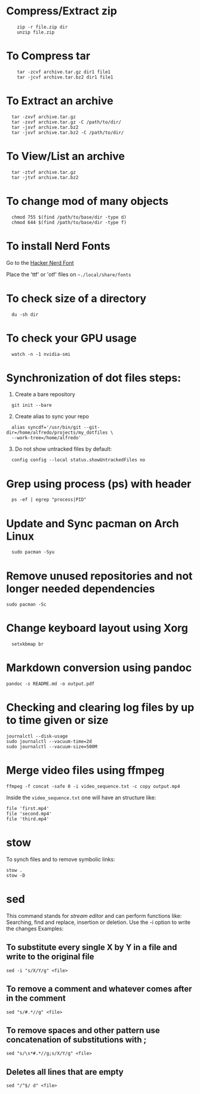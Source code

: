 # Compress/Extract zip
```console
    zip -r file.zip dir
    unzip file.zip
```

# To Compress tar
```console
    tar -zcvf archive.tar.gz dir1 file1
    tar -jcvf archive.tar.bz2 dir1 file1
```

# To Extract an archive
```console
  tar -zxvf archive.tar.gz
  tar -zxvf archive.tar.gz -C /path/to/dir/
  tar -jxvf archive.tar.bz2
  tar -jxvf archive.tar.bz2 -C /path/to/dir/
```

# To View/List an archive
```console
  tar -ztvf archive.tar.gz
  tar -jtvf archive.tar.bz2
```

# To change mod of many objects
```console
  chmod 755 $(find /path/to/base/dir -type d)
  chmod 644 $(find /path/to/base/dir -type f)
```

# To install Nerd Fonts
Go to the [Hacker Nerd Font](https://github.com/ryanoasis/nerd-fonts/tree/master/patched-fonts/Hack)

Place the 'ttf' or 'otf' files on `~./local/share/fonts`

# To check size of a directory
```console
  du -sh dir
```
# To check your GPU usage
```console
  watch -n -1 nvidia-smi
```

# Synchronization of dot files steps:
  1. Create a bare repository
```console
  git init --bare
```
  2. Create alias to sync your repo 
```console
  alias syncdf='/usr/bin/git --git-dir=/home/alfredo/projects/my_dotfiles \
  --work-tree=/home/alfredo'
```
  3. Do not show untracked files by default:
```console
  config config --local status.showUntrackedFiles no
```

# Grep using process (ps) with header
```console
  ps -ef | egrep "process|PID"   
```

# Update and Sync pacman on Arch Linux
  ```console
    sudo pacman -Syu
  ```

# Remove unused repositories and not longer needed dependencies
```console
sudo pacman -Sc
```

# Change keyboard layout using Xorg
```console
  setxkbmap br
```
# Markdown conversion using pandoc
```
pandoc -s README.md -o output.pdf
```

# Checking and clearing log files by up to time given or size
```console
journalctl --disk-usage
sudo journalctl --vacuum-time=2d
sudo journalctl --vacuum-size=500M
```

# Merge video files using ffmpeg
```console
ffmpeg -f concat -safe 0 -i video_sequence.txt -c copy output.mp4
```
Inside the `video_sequence.txt` one will have an structure like:
```
file 'first.mp4'
file 'second.mp4'
file 'third.mp4'
```

# stow 
To synch files and to remove symbolic links:
```console
stow .
stow -D
```

# sed
This command stands for *_stream editor_* and can perform functions like:
Searching, find and replace, insertion or deletion. Use the -i option to write the changes
Examples:

## To substitute every single X by Y in a file and write to the original file
```console
sed -i "s/X/Y/g" <file>
```

## To remove a comment and whatever comes after in the comment
```console
sed "s/#.*//g" <file>
```

## To remove spaces and other pattern use concatenation of substitutions with ;
```console
sed "s/\s*#.*//g;s/X/Y/g" <file>
```

## Deletes all lines that are empty
```console
sed "/^$/ d" <file>
```
